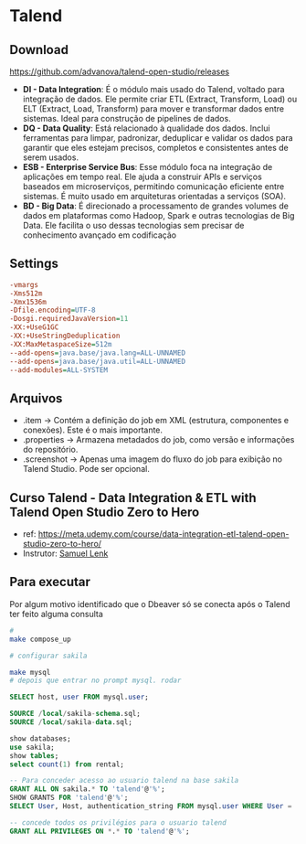 # Talend

## Download

https://github.com/advanova/talend-open-studio/releases
- **DI - Data Integration**: É o módulo mais usado do Talend, voltado para integração de dados. Ele permite criar ETL (Extract, Transform, Load) ou ELT (Extract, Load, Transform) para mover e transformar dados entre sistemas. Ideal para construção de pipelines de dados.
- **DQ - Data Quality**: Está relacionado à qualidade dos dados. Inclui ferramentas para limpar, padronizar, deduplicar e validar os dados para garantir que eles estejam precisos, completos e consistentes antes de serem usados.
- **ESB - Enterprise Service Bus**: Esse módulo foca na integração de aplicações em tempo real. Ele ajuda a construir APIs e serviços baseados em microserviços, permitindo comunicação eficiente entre sistemas. É muito usado em arquiteturas orientadas a serviços (SOA).
- **BD - Big Data**: É direcionado a processamento de grandes volumes de dados em plataformas como Hadoop, Spark e outras tecnologias de Big Data. Ele facilita o uso dessas tecnologias sem precisar de conhecimento avançado em codificação

## Settings

```ini
-vmargs
-Xms512m
-Xmx1536m
-Dfile.encoding=UTF-8
-Dosgi.requiredJavaVersion=11
-XX:+UseG1GC
-XX:+UseStringDeduplication
-XX:MaxMetaspaceSize=512m
--add-opens=java.base/java.lang=ALL-UNNAMED
--add-opens=java.base/java.util=ALL-UNNAMED
--add-modules=ALL-SYSTEM

```

## Arquivos
- <job>.item → Contém a definição do job em XML (estrutura, componentes e conexões). Este é o mais importante.
- <job>.properties → Armazena metadados do job, como versão e informações do repositório.
- <job>.screenshot → Apenas uma imagem do fluxo do job para exibição no Talend Studio. Pode ser opcional.


## Curso Talend - Data Integration & ETL with Talend Open Studio Zero to Hero
- ref: https://meta.udemy.com/course/data-integration-etl-talend-open-studio-zero-to-hero/
- Instrutor: [Samuel Lenk](samuellenkb@gmail.com)


## Para executar
Por algum motivo identificado que o Dbeaver só se conecta após o Talend ter feito alguma consulta

```bash
#
make compose_up

# configurar sakila

make mysql
# depois que entrar no prompt mysql. rodar 
```

```sql
SELECT host, user FROM mysql.user;

SOURCE /local/sakila-schema.sql;
SOURCE /local/sakila-data.sql;

show databases;
use sakila;
show tables;
select count(1) from rental;

-- Para conceder acesso ao usuario talend na base sakila
GRANT ALL ON sakila.* TO 'talend'@'%';
SHOW GRANTS FOR 'talend'@'%';
SELECT User, Host, authentication_string FROM mysql.user WHERE User = 'talend';

-- concede todos os privilégios para o usuario talend
GRANT ALL PRIVILEGES ON *.* TO 'talend'@'%';
```


